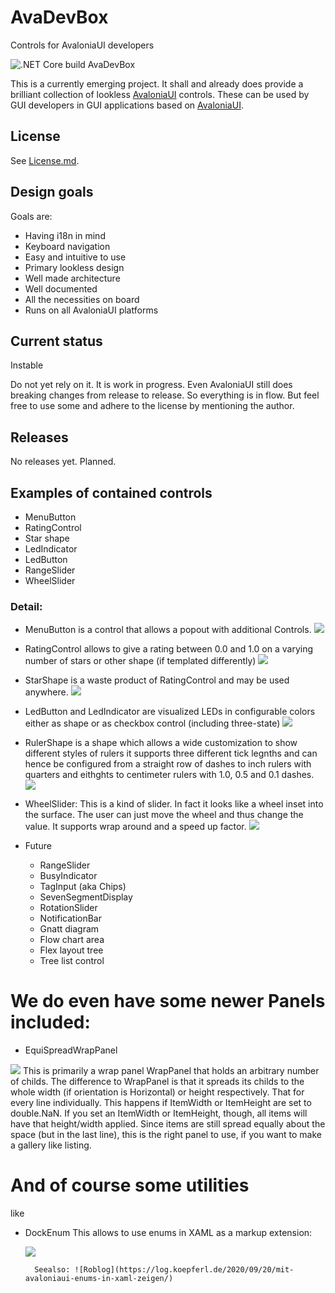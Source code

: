 # AvaDevBox
Controls for AvaloniaUI developers

![.NET Core build AvaDevBox](https://github.com/flinkebits/AvaDevBox/workflows/.NET%20Core%20build%20AvaDevBox/badge.svg)

This is a currently emerging project. It shall and already does provide a brilliant collection of lookless [AvaloniaUI](http://avaloniaui.net/) controls.
These can be used by GUI developers in GUI applications based on [AvaloniaUI](http://avaloniaui.net/). 

## License
See [License.md](LICENSE).

## Design goals

Goals are:
* Having i18n in mind
* Keyboard navigation
* Easy and intuitive to use
* Primary lookless design
* Well made architecture
* Well documented
* All the necessities on  board
* Runs on all AvaloniaUI platforms

## Current status
Instable

Do not yet rely on it. It is work in progress. Even AvaloniaUI still does breaking changes from release
to release. So everything is in flow. But feel free to use some and adhere to the license by mentioning
the author.

## Releases

No releases yet. Planned.

## Examples of contained controls

* MenuButton
* RatingControl
* Star shape
* LedIndicator
* LedButton
* RangeSlider
* WheelSlider

### Detail:

* MenuButton is a control that allows a popout with additional Controls. 
  ![](img/MenuButton.png)

* RatingControl allows to give a rating between 0.0 and 1.0 on a varying number of stars
  or other shape (if templated differently)
  ![](img/RatingControl.png)

* StarShape is a waste product of RatingControl and may be used anywhere.
  ![](img/StarShape.png)

* LedButton and LedIndicator are visualized LEDs in configurable colors either as
  shape or as checkbox control (including three-state) 
  ![](img/LedButton.png)

* RulerShape is a shape which allows a wide customization to show different styles of rulers
  it supports three different tick legnths and can hence be configured from a straight row of dashes
  to inch rulers with quarters and eithghts to centimeter rulers with 1.0, 0.5 and 0.1 dashes.
  ![](img/RulerShape.png)

* WheelSlider: This is a kind of slider. In fact it looks like a wheel inset into
  the surface. The user can just move the wheel and thus change the value.
  It supports wrap around and a speed up factor.
  ![](img/WheelSlider.png)

* Future
    * RangeSlider
    * BusyIndicator
    * TagInput  (aka Chips)
    * SevenSegmentDisplay
    * RotationSlider
    * NotificationBar
    * Gnatt diagram
    * Flow chart area
    * Flex layout tree
    * Tree list control


# We do even have some newer Panels included:

* EquiSpreadWrapPanel

![](img/EquiSpreadPanel.png)
This is primarily a wrap panel WrapPanel that holds an arbitrary number
of childs. The difference to WrapPanel is that it spreads its childs to the whole width
(if orientation is Horizontal) or height respectively. That for every line individually.
This happens if ItemWidth or ItemHeight are set to double.NaN.
If you set an  ItemWidth or ItemHeight, though, all items will have that
height/width applied. Since items are still spread equally about the space (but in the last line),
this is the right panel to use, if you want to make a gallery like listing.

# And of course some utilities

like 

* DockEnum 
    This allows to use enums in XAML as a markup extension:

    ![](img/DockEnum.png)

        Seealso: ![Roblog](https://log.koepferl.de/2020/09/20/mit-avaloniaui-enums-in-xaml-zeigen/)

